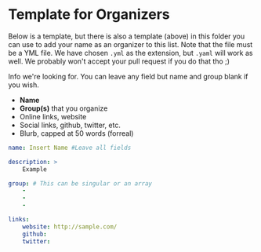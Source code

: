 # Template for Organizers

Below is a template, but there is also a template (above) in this folder you can use to add your name as an organizer to this list. Note that the file must be a YML file. We have chosen `.yml` as the extension, but `.yaml` will work as well. We probably won't accept your pull request if you do that tho ;)

Info we're looking for. You can leave any field but name and group blank if you wish.

- **Name**
- **Group(s)** that you organize
- Online links, website 
- Social links, github, twitter, etc.
- Blurb, capped at 50 words (forreal)

````yaml
name: Insert Name #Leave all fields

description: >
    Example

group: # This can be singular or an array
    - 
    - 
    - 

links:
    website: http://sample.com/
    github:
    twitter: 
````
